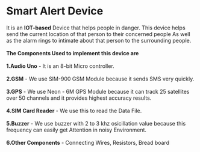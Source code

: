 # Smart Alert Device

It is an **IOT-based** Device that helps people in danger. This device helps send the current location of that person to their concerned people As well as the alarm rings to intimate about that person to the surrounding people.<br><br>
**The Components Used to implement this device are**<br><br>
**1.Audio Uno** - It is an 8-bit Micro controller.<br><br>
**2.GSM** - We use SIM-900 GSM Module because it sends SMS very quickly.<br><br>
**3.GPS** - We use Neon - 6M GPS Module because it can track 25 satellites over 50 channels and it provides highest accuracy results.<br><br>
**4.SIM Card Reader** - We use this to read the Data File.<br><br>
**5.Buzzer** - We use buzzer with 2 to 3 khz osicillation value because this frequency can easily get Attention in noisy Environment.<br><br>
**6.Other Components** - Connecting Wires, Resistors, Bread board<br><br>
